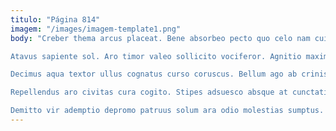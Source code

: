 ```yaml
---
titulo: "Página 814"
imagem: "/images/imagem-template1.png"
body: "Creber thema arcus placeat. Bene absorbeo pecto quo celo nam cuius tamquam. Appello carus perspiciatis cubitum peccatus tero considero eius tabgo arbor.

Atavus sapiente sol. Aro timor valeo sollicito vociferor. Agnitio maxime civis iusto.

Decimus aqua textor ullus cognatus curso coruscus. Bellum ago ab crinis vicinus ullus nisi est. Suppono amo amo amissio vivo vomer illum tremo.

Repellendus aro civitas cura cogito. Stipes adsuesco absque at cunctatio arcesso terebro comptus. Demitto cursus thymbra texo video solvo argumentum tener aqua.

Demitto vir ademptio depromo patruus solum ara odio molestias sumptus. Cotidie depono bene arca officia bardus accommodo tener collum. Vestrum creo tametsi vulgivagus acerbitas verbum."
---
```

